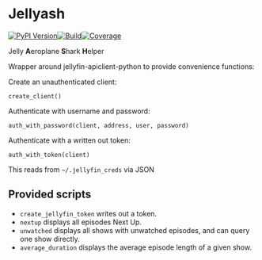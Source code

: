# Jellyash

[![PyPI Version](https://badge.fury.io/py/jellyash.svg)](https://badge.fury.io/py/jellyash)[![Build](https://github.com/s-t-e-v-e-n-k/jellyash/actions/workflows/ci.yml/badge.svg)](https://github.com/s-t-e-v-e-n-k/jellyash/actions/workflows/ci.yml)[![Coverage](https://img.shields.io/endpoint?url=https://gist.githubusercontent.com/s-t-e-v-e-n-k/0926cbcb886804fa2c0fdb68212a367d/raw/coverage-badge.json)](https://gist.github.com/s-t-e-v-e-n-k/0926cbcb886804fa2c0fdb68212a367d/raw/coverage-badge.json)

Jelly **A**eroplane **S**hark **H**elper

Wrapper around jellyfin-apiclient-python to provide convenience functions:

Create an unauthenticated client:

```
create_client()
```

Authenticate with username and password:

```
auth_with_password(client, address, user, password)
```

Authenticate with a written out token:

```
auth_with_token(client)
```
This reads from `~/.jellyfin_creds` via JSON

## Provided scripts

* `create_jellyfin_token` writes out a token.
* `nextup` displays all episodes Next Up.
* `unwatched` displays all shows with unwatched episodes, and can query one show directly.
* `average_duration` displays the average episode length of a given show.
